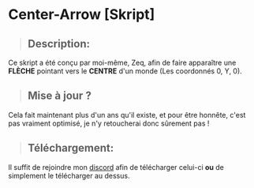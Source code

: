 # Center-Arrow [Skript]

> ## Description:

Ce skript a été conçu par moi-même, Zeq, afin de faire apparaître une **FLÈCHE** pointant vers le **CENTRE** d'un monde (Les coordonnés 0, Y, 0).

> ## Mise à jour ?

Cela fait maintenant plus d'un ans qu'il existe, et pour être honnête, c'est pas vraiment optimisé, je n'y retoucherai donc sûrement pas !

> ## Téléchargement:

Il suffit de rejoindre mon [discord](https://discord.gg/tck4VkrnWX) afin de télécharger celui-ci **ou** de simplement le télécharger au dessus.
